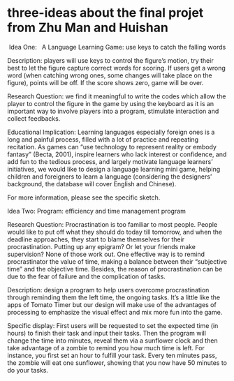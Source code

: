 three-ideas about the final projet from Zhu Man and Huishan
===========
 Idea One:
          A Language Learning Game: use keys to catch the falling words 

Description: players will use keys to control the figure’s motion, try their best to let the figure capture correct words for scoring. If users get a wrong word (when catching wrong ones, some changes will take place on the figure), points will be off. If the score shows zero, game will be over. 

Research Question: we find it meaningful to write the codes which allow the player to control the figure in the game by using the keyboard as it is an important way to involve players into a program, stimulate interaction and collect feedbacks. 

Educational Implication: Learning languages especially foreign ones is a long and painful process, filled with a lot of practice and repeating recitation. As games can “use technology to represent reality or embody fantasy” (Becta, 2001), inspire learners who lack interest or confidence, and add fun to the tedious process, and largely motivate language learners’ initiatives, we would like to design a language learning mini game, helping children and foreigners to learn a language (considering the designers’ background, the database will cover English and Chinese).

For more information, please see the specific sketch.


Idea Two:
         Program: efficiency and time management program
         
Research Question: Procrastination is too familiar to most people. People would like to put off what they should do today till tomorrow, and when the deadline approaches, they start to blame themselves for their procrastination. Putting up any epigram? Or let your friends make supervision? None of those work out. One effective way is to remind procrastinator the value of time, making a balance between their “subjective time” and the objective time. Besides, the reason of procrastination can be due to the fear of failure and the complication of tasks. 

Description: design a program to help users overcome procrastination through reminding them the left time, the ongoing tasks. It’s a little like the apps of Tomato Timer but our design will make use of the advantages of processing to emphasize the visual effect and mix more fun into the game. 

Specific display: First users will be requested to set the expected time (in hours) to finish their task and input their tasks. Then the program will change the time into minutes, reveal them via a sunflower clock and then take advantage of a zombie to remind you how much time is left. For instance, you first set an hour to fulfill your task. Every ten minutes pass, the zombie will eat one sunflower, showing that you now have 50 minutes to do your tasks. 

